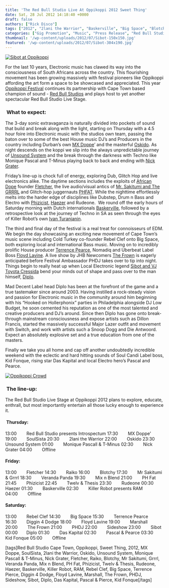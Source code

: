 ```yaml
---
title: 'The Red Bull Studio Live At Oppikoppi 2012 Sweet Thing'
date: Sat, 28 Jul 2012 14:18:40 +0000
draft: false
authors: ["Rick Disco"]
tags: ["2012", "2lani the Warrior", "Baskerville", "Big Space", "Blotchy", "Das Kapital", "Diggin 4 Dodge", "Diplo", "fletcher", "Floyd Lavine", "Grrrl", "haezer", "kid fonque", "killer robot", "Marshall", "mix n blend", "Monique Pascall & T-Minus", "mr sakitumi", "MX Doppe", "Nick Grater", "Oppikoppi", "Oskido", "Pascal & Pierce", "ph fat", "PHDJ", "Phizicist", "Raiko", "RAM", "Rebel Clef", "Red Bull Studio Cape Town", "rudeone", "sibot", "Sideshow", "SoulSista", "Sweet Thing", "terrence pierce", "The Frown", "Twelv & Thesis", "Unsound System", "Veranda Panda"]
categories: ["Gig Promotion", "Music", "Press Release", "Red Bull Studio Cape Town"]
thumbnail: '/wp-content/uploads/2012/07/Sibot-150x150.jpg'
featured: '/wp-content/uploads/2012/07/Sibot-304x190.jpg'
---
```


[![Sibot at Oppikoppi](/wp-content/uploads/2012/07/Sibot-1024x680.jpg "Sibot at Oppikoppi")](/wp-content/uploads/2012/07/Sibot.jpg)

For the last 10 years, Electronic music has clawed its way into the consciousness of South Africans across the country. This flourishing movement has been growing massively with festival pioneers like Oppikoppi affording the art form a space to be showcased and appreciated. This year  [Oppikoppi Festival](http://www.oppikoppi.co.za/ "Oppikoppi") continues its partnership with Cape Town based champion of sound - [Red Bull Studios](http://www.redbull.co.za/cs/Satellite/en_ZA/Red-Bull-Studio-Cape-Town/001242853560191 "Red Bull Studios Cape Town") and plays host to yet another spectacular Red Bull Studio Live Stage.

###  **What to expect:**

The 3-day sonic extravaganza is naturally divided into pockets of sound that build and break along with the light, starting on Thursday with a 4.5 hour foire into Electronic music with the studios own team, passing the baton over to some of the best House music DJ’s and Producers in the country including Durban’s own [MX Doppe](http://soundcloud.com/mxdoppe "MX Doppe")’ and the masterful [Oskido](https://www.facebook.com/oskidokalawa "Oskido"). As night descends on the koppi we slip into the always unpredictable journey of [Unsound System](http://www.sshadoworkss.co.za/artist/unsound-system "Unsound System") and the break through the darkness with Techno like Monique Pascal and T-Minus playing back to back and ending with [Nick Grater](https://www.facebook.com/NickGrater.Teknotribe "Nick Grater").

Friday’s line-up is chock full of energy, exploring Dub, Glitch Hop and live electronics alike. The daytime sections includes the exploits of [African Dope](http://www.africandope.co.za/ "African Dope Records") founder [Fletcher](http://soundcloud.com/fletcher "Fletcher"), the live audio/visual antics of [Mr. Sakitumi and The GRRRL](/tag/mr-sakitumi/ "Mr Sakitumi") and Glitch-hop juggernauts [PHFAT](/tag/phfat/ "PHFAT"). While the nighttime effortlessly melts into the harder edge of disciplines like Dubstep, Drum n Bass and Electro with [Phizicist](http://soundcloud.com/phizicist "Phizicist"), [Haezer](/tag/haezer/ "HAEZER") and Rudeone.  We round off the early hours of Saturday morning with Dutch internationals [Baskerville](http://www.iwantbaskerville.com/ "Baskerville"), followed by a retrospective look at the journey of Techno in SA as seen through the eyes of Killer Robot’s own [Ivan Turanjanin](http://www.sshadoworkss.co.za/artist/ivan-turanjanin "Ivan Turanjanin").

The third and final day of the festival is a real treat for connoisseurs of EDM. We begin the day showcasing an exciting new movement of Cape Town’s music scene including Cold Turkey co-founder Rebel Clef onto Big Space, both exploring local and international Bass music. Moving on to incredibly prolific House producer [Terrence Pearce](http://soundcloud.com/terrencepearce "Terrence Pearce"), Nomadiq and Uberbeat Label Boss [Floyd Lavine](http://soundcloud.com/floyd-lavine "Floyd Lavine"). A live show by JHB Newcomers [The Frown](/tag/the-frown/ "The Frown") is eagerly anticipated before Festival Ambassador PHDJ takes over to tip into night. Things begin to really heat up when Local Electronic legend [Sibot and VJ Toyota Cressida](/tag/sibot/ "Sibot") bend your minds out of shape and pass over to the man himself, [Diplo](http://maddecent.com/artists/diplo "Diplo").

Mad Decent Label head Diplo has been at the forefront of the game and a true tastemaker since around 2003. Having instilled a rock-steady vision and passion for Electronic music in the community around him beginning with his “Hooked on Hollerphonix” parties in Philadelphia alongside DJ Low Budget, he soon cemented his reputation as one of the most talented and creative producers and DJ’s around. Since then Diplo has gone onto break-through mainstream consciousness and expose artists such as Dillon Francis, started the massively successful Major Lazer outfit and movement with Switch, and work with artists such a Snoop Dogg and Die Antwoord. Expect an absolutely explosive set and a true education from one of the masters.

Finally we take you all home and cap off another undoubtedly incredible weekend with the eclectic and hard hitting sounds of Soul Candi Label boss, Kid Fonque, rising star Das Kapital and local Electro hero’s Pascal and Pearce.

[![Oppikoppi Crowd](/wp-content/uploads/2012/07/Oppikoppi_Crowd-1024x682.jpg "Oppikoppi Crowd")](/wp-content/uploads/2012/07/Oppikoppi_Crowd.jpg)

###  The line-up:

The Red Bull Studio Live Stage at Oppikoppi 2012 plans to explore, educate, enthrall, but most importantly entertain all those lucky enough to experience it.

####  Thursday:

13:00        Red Bull Studio presents Introspectum 17:30        MX Doppe’ 19:00        SoulSista 20:30        2lani the Warrior 22:00        Oskido 23:30        Unsound System 01:00        Monique Pascall & T-Minus 02:30        Nick Grater 04:00        Offline

#### Friday:

13:00        Fletcher 14:30        Raiko 16:00        Blotchy 17:30        Mr Sakitumi & Grrrl 18:30        Veranda Panda 19:30        Mix n Blend 21:00        PH Fat 21:45        Phizicist 22:45        Twelv & Thesis 23:30        Rudeone 00:30        Haezer 01:30        Baskerville 02:30        Killer Robot presents RAM 04:00        Offline

#### Saturday:

13:00        Rebel Clef 14:30        Big Space 15:30        Terrence Pearce 16:30        Diggin 4 Dodge 18:00        Floyd Lavine 19:00        Marshall 20:00        The Frown 21:00        PHDJ 22:00        Sideshow 23:00        Sibot 00:00       Diplo 01:30        Das Kapital 02:30        Pascal & Pearce 03:30        Kid Fonque 05:00        Offline

\[tags\]Red Bull Studio Cape Town, Oppikoppi, Sweet Thing, 2012, MX Doppe, SoulSista, 2lani the Warrior, Oskido, Unsound System, Monique Pascall & T-Minus, Nick Grater, Fletcher, Raiko, Blotchy, Mr Sakitumi, Grrrl, Veranda Panda, Mix n Blend, PH Fat, Phizicist, Twelv & Thesis, Rudeone, Haezer, Baskerville, Killer Robot, RAM, Rebel Clef, Big Space, Terrence Pierce, Diggin 4 Dodge, Floyd Lavine, Marshall, The Frown, PHDJ, Sideshow, Sibot, Diplo, Das Kapital, Pascal & Pierce, Kid Fonque\[/tags\]